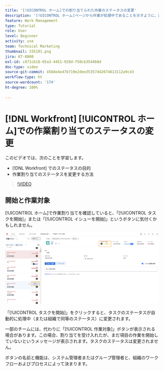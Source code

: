 ```yaml
---
title: '[!UICONTROL ホーム]での割り当てられた作業のステータスの変更'
description: '[!UICONTROL ホーム]ページから作業が処理中であることを示すように、割り当てのステータスを変更する方法について説明します。 [!DNL  Workfront]でステータスが重要な理由を理解します。'
feature: Work Management
type: Tutorial
role: User
level: Beginner
activity: use
team: Technical Marketing
thumbnail: 335101.png
jira: KT-8800
exl-id: c871cb18-65a3-4451-929d-f50cb3544b8d
doc-type: video
source-git-commit: 4568e4e47b719e2dee35357d42674613112a9c43
workflow-type: ht
source-wordcount: '174'
ht-degree: 100%

---
```


# [!DNL Workfront] [!UICONTROL ホーム]での作業割り当てのステータスの変更

このビデオでは、次のことを学習します。

* [!DNL  Workfront] でのステータスの目的
* 作業割り当てのステータスを変更する方法

>[!VIDEO](https://video.tv.adobe.com/v/335101/?quality=12&learn=on&enablevpops)

## 開始と作業対象

[!UICONTROL ホーム]で作業割り当てを確認していると、「[!UICONTROL タスクを開始]」または「[!UICONTROL イシューを開始]」というボタンに気付くかもしれません。

![[!DNL Workfront]ボタンに「[!UICONTROL タスクを開始]」と表示されている[!UICONTROL ホーム]ページ。](assets/worker-fundamentals-1.png)

「[!UICONTROL タスクを開始]」をクリックすると、タスクのステータスが自動的に処理中（または組織で同等のステータス）に変更されます。

一部のチームには、代わりに「[!UICONTROL 作業対象]」ボタンが表示される場合があります。この場合、割り当てを受け入れたが、まだ項目の作業を開始していないというメッセージが表示されます。タスクのステータスは変更されません。

ボタンの名前と機能は、システム管理者またはグループ管理者と、組織のワークフローおよびプロセスによって決まります。

<!--
learn more URLs
-->
